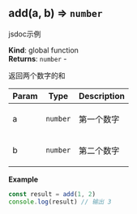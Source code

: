 <a name="add"></a>

## add(a, b) ⇒ <code>number</code>
<p>jsdoc示例</p>

**Kind**: global function  
**Returns**: <code>number</code> - <p>返回两个数字的和</p>  

| Param | Type | Description |
| --- | --- | --- |
| a | <code>number</code> | <p>第一个数字</p> |
| b | <code>number</code> | <p>第二个数字</p> |

**Example**  
```js
const result = add(1, 2)
console.log(result) // 输出 3
```
